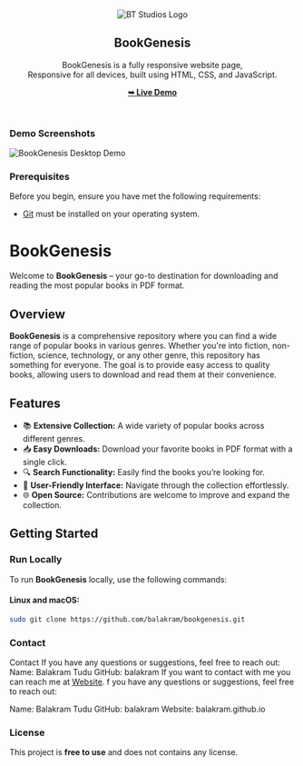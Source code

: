 <div align="center">

  <br />
  <br />
  
  <img src="https://balakram.github.io/btstudios/assets/img/btlogo.png" alt="BT Studios Logo" />

  <h2 align="center">BookGenesis</h2>

  BookGenesis is a fully responsive website page, <br />Responsive for all devices, built using HTML, CSS, and JavaScript.

  <a href="https://balakram.github.io/bookgenesis/"><strong>➥ Live Demo</strong></a>

</div>

<br />

### Demo Screenshots

![BookGenesis Desktop Demo](https://balakram.github.io/balakramtudu/img/projects/project-4.png)

### Prerequisites

Before you begin, ensure you have met the following requirements:

* [Git](https://git-scm.com/downloads "Download Git") must be installed on your operating system.

# BookGenesis

Welcome to **BookGenesis** – your go-to destination for downloading and reading the most popular books in PDF format.

## Overview

**BookGenesis** is a comprehensive repository where you can find a wide range of popular books in various genres. Whether you're into fiction, non-fiction, science, technology, or any other genre, this repository has something for everyone. The goal is to provide easy access to quality books, allowing users to download and read them at their convenience.

## Features

- 📚 **Extensive Collection:** A wide variety of popular books across different genres.
- 📥 **Easy Downloads:** Download your favorite books in PDF format with a single click.
- 🔍 **Search Functionality:** Easily find the books you’re looking for.
- 📖 **User-Friendly Interface:** Navigate through the collection effortlessly.
- 🌐 **Open Source:** Contributions are welcome to improve and expand the collection.

## Getting Started

### Run Locally

To run **BookGenesis** locally, use the following commands:

#### Linux and macOS:

```bash
sudo git clone https://github.com/balakram/bookgenesis.git
```

### Contact
Contact
If you have any questions or suggestions, feel free to reach out:
Name: Balakram Tudu
GitHub: balakram
If you want to contact with me you can reach me at [Website]([https://balakram.github.io/balakramtudu/]).
f you have any questions or suggestions, feel free to reach out:

Name: Balakram Tudu
GitHub: balakram
Website: balakram.github.io


### License

This project is **free to use** and does not contains any license.
